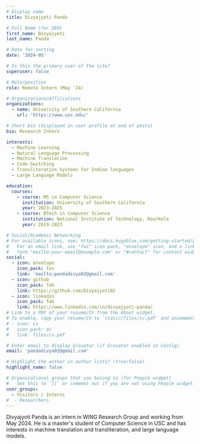 ```yaml
---
# Display name
title: Divyajyoti Panda

# Full Name (for SEO)
first_name: Divyajyoti
last_name: Panda

# Date for sorting
date: '2024-05'

# Is this the primary user of the site?
superuser: false

# Role/position
role: Remote Intern (May '24)

# Organizations/Affiliations
organizations:
  - name: University of Southern California 
    url: 'https://www.usc.edu/'

# Short bio (displayed in user profile at end of posts)
bio: Research Intern

interests:
  - Machine Learning
  - Natural Language Processing
  - Machine Translation
  - Code-Switching
  - Transliteration Systems for Indian languages
  - Large Language Models

education:
  courses:
    - course: MS in Computer Science
      institution: University of Southern California
      year: 2023-2025
    - course: BTech in Computer Science
      institution: National Institute of Technology, Rourkela
      year: 2019-2023

# Social/Academic Networking
# For available icons, see: https://docs.hugoblox.com/getting-started/page-builder/#icons
#   For an email link, use "fas" icon pack, "envelope" icon, and a link in the
#   form "mailto:your-email@example.com" or "#contact" for contact widget.
social:
  - icon: envelope
    icon_pack: fas
    link: 'mailto:pandadivya02@gmail.com'
  - icon: github
    icon_pack: fab
    link: https://github.com/Divyajyoti02
  - icon: linkedin
    icon_pack: fab
    link: https://www.linkedin.com/in/divyajyoti-panda/
# Link to a PDF of your resume/CV from the About widget.
# To enable, copy your resume/CV to `static/files/cv.pdf` and uncomment the lines below.
# - icon: cv
#   icon_pack: ai
#   link: files/cv.pdf

# Enter email to display Gravatar (if Gravatar enabled in Config)
email: 'pandadivya02@gmail.com'

# Highlight the author in author lists? (true/false)
highlight_name: false

# Organizational groups that you belong to (for People widget)
#   Set this to `[]` or comment out if you are not using People widget.
user_groups:
  - Visitors / Interns
#  - Researchers
---
```


Divyajyoti Panda is an intern in WING Research Group and working from May 2024. He is a master's student of Computer Science in USC and has interests in machine translation and transliteration, and large language models.

